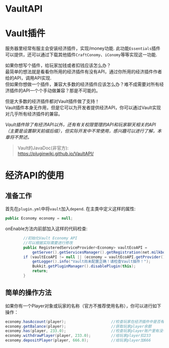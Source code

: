 # VaultAPI

# Vault插件
服务器里经常有服主会安装经济插件，实现/money功能. 此功能`Essentials`插件可以提供，还可以通过下载其他插件`CraftConomy`、`iConomy`等等实现这一功能.  

如果你想写个插件，给玩家加钱或者扣钱应该怎么办？  
最简单的想法就是看看你所用的经济插件有没有API，通过你所用的经济插件作者给的API，调用API实现.  
但如果你想做一个插件，兼容大多数的经济插件应该怎么办？难不成需要对所有经济插件的API一个个手动做兼容？那是不可能的。  

但是大多数的经济插件都对Vault插件做了支持！  
Vault插件本身无作用，但是它可以为开发者提供经济API，你可以通过Vault实现对几乎所有经济插件的兼容。  

*Vault插件除了有经济API以外，还有有关权限管理的API和玩家聊天相关的API（主要是设置聊天前缀后缀），但实际开发中不常使用，感兴趣可以进行了解，本章将不赘述。*

> Vault的JavaDoc(非官方):  
> https://pluginwiki.github.io/VaultAPI/  

# 经济API的使用

## 准备工作

首先在`plugin.yml`中将`vault`加入`depend`. 在主类中定义这样的属性:  
```java
public Economy economy = null;
```

onEnable方法内前部加入这样的代码检查:  
```java
        //初始化Vault Economy API
        //可以根据实际需要进行修改
        public RegisteredServiceProvider<Economy> vaultEcoAPI = 
            getServer().getServicesManager().getRegistration(net.milkbowl.vault.economy.Economy.class);
        if (vaultEcoAPI != null || (economy = vaultEcoAPI.getProvider()) == null) {
            getLogger().info("Vault尚未配置正确！请检查Vault插件！");
            Bukkit.getPluginManager().disablePlugin(this);
            return;
        }
```

## 简单的操作方法
如果你有一个Player对象或玩家的名称（官方不推荐使用名称），你可以进行如下操作：

```java
economy.hasAccount(player);                    //检查玩家在经济插件中是否有账户（一般来说不判断，直接给钱应该没问题，扣钱的话如果没账户，部分老插件会报错）
economy.getBalance(player);                    //获取玩家player余额
economy.has(player, 233.0);                    //检查玩家player账户里有没有233的余额
economy.withdrawPlayer(player, 233.0);         //给玩家player扣233
economy.depositPlayer(player, 666.0);          //给玩家player加666
```
